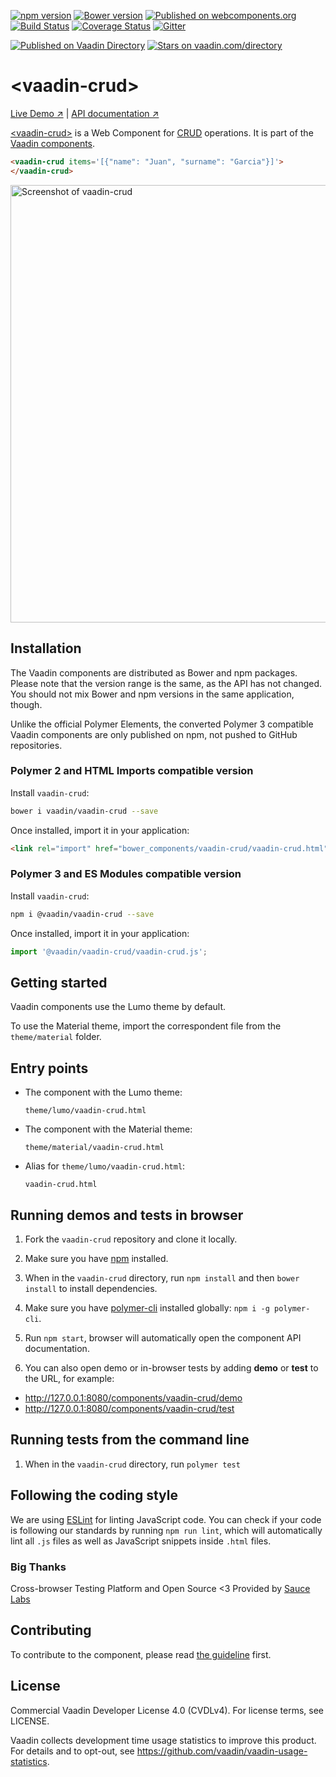 [![npm version](https://badgen.net/npm/v/@vaadin/vaadin-crud)](https://www.npmjs.com/package/@vaadin/vaadin-crud)
[![Bower version](https://badgen.net/github/release/vaadin/vaadin-crud)](https://github.com/vaadin/vaadin-crud/releases)
[![Published on webcomponents.org](https://img.shields.io/badge/webcomponents.org-published-blue.svg)](https://www.webcomponents.org/element/vaadin/vaadin-crud)
[![Build Status](https://travis-ci.org/vaadin/vaadin-crud.svg?branch=master)](https://travis-ci.org/vaadin/vaadin-crud)
[![Coverage Status](https://coveralls.io/repos/github/vaadin/vaadin-crud/badge.svg?branch=master)](https://coveralls.io/github/vaadin/vaadin-crud?branch=master)
[![Gitter](https://badges.gitter.im/Join%20Chat.svg)](https://gitter.im/vaadin/web-components?utm_source=badge&utm_medium=badge&utm_campaign=pr-badge)

 [![Published on Vaadin  Directory](https://img.shields.io/badge/Vaadin%20Directory-published-00b4f0.svg)](https://vaadin.com/directory/component/vaadinvaadin-crud)
[![Stars on vaadin.com/directory](https://img.shields.io/vaadin-directory/star/vaadin-crud-directory-urlidentifier.svg)](https://vaadin.com/directory/component/vaadinvaadin-crud)

# &lt;vaadin-crud&gt;

[Live Demo ↗](https://vaadin.com/components/vaadin-crud/html-examples)
|
[API documentation ↗](https://vaadin.com/components/vaadin-crud/html-api)


[&lt;vaadin-crud&gt;](https://vaadin.com/components/vaadin-crud) is a Web Component for
[CRUD](https://en.wikipedia.org/wiki/Create,_read,_update_and_delete) operations.
It is part of the [Vaadin components](https://vaadin.com/components).

```html
<vaadin-crud items='[{"name": "Juan", "surname": "Garcia"}]'>
</vaadin-crud>
```

[<img src="https://raw.githubusercontent.com/vaadin/vaadin-crud/master/screenshot.gif" width="700" alt="Screenshot of vaadin-crud">](https://vaadin.com/components/vaadin-crud)


## Installation

The Vaadin components are distributed as Bower and npm packages.
Please note that the version range is the same, as the API has not changed.
You should not mix Bower and npm versions in the same application, though.

Unlike the official Polymer Elements, the converted Polymer 3 compatible Vaadin components
are only published on npm, not pushed to GitHub repositories.

### Polymer 2 and HTML Imports compatible version

Install `vaadin-crud`:

```sh
bower i vaadin/vaadin-crud --save
```

Once installed, import it in your application:

```html
<link rel="import" href="bower_components/vaadin-crud/vaadin-crud.html">
```
### Polymer 3 and ES Modules compatible version


Install `vaadin-crud`:

```sh
npm i @vaadin/vaadin-crud --save
```

Once installed, import it in your application:

```js
import '@vaadin/vaadin-crud/vaadin-crud.js';
```

## Getting started

Vaadin components use the Lumo theme by default.

To use the Material theme, import the correspondent file from the `theme/material` folder.

## Entry points

- The component with the Lumo theme:

  `theme/lumo/vaadin-crud.html`

- The component with the Material theme:

  `theme/material/vaadin-crud.html`

- Alias for `theme/lumo/vaadin-crud.html`:

  `vaadin-crud.html`


## Running demos and tests in browser

1. Fork the `vaadin-crud` repository and clone it locally.

1. Make sure you have [npm](https://www.npmjs.com/) installed.

1. When in the `vaadin-crud` directory, run `npm install` and then `bower install` to install dependencies.

1. Make sure you have [polymer-cli](https://www.npmjs.com/package/polymer-cli) installed globally: `npm i -g polymer-cli`.

1. Run `npm start`, browser will automatically open the component API documentation.

1. You can also open demo or in-browser tests by adding **demo** or **test** to the URL, for example:

  - http://127.0.0.1:8080/components/vaadin-crud/demo
  - http://127.0.0.1:8080/components/vaadin-crud/test


## Running tests from the command line

1. When in the `vaadin-crud` directory, run `polymer test`


## Following the coding style

We are using [ESLint](http://eslint.org/) for linting JavaScript code. You can check if your code is following our standards by running `npm run lint`, which will automatically lint all `.js` files as well as JavaScript snippets inside `.html` files.

### Big Thanks

Cross-browser Testing Platform and Open Source <3 Provided by [Sauce Labs](https://saucelabs.com)


## Contributing

  To contribute to the component, please read [the guideline](https://github.com/vaadin/vaadin-core/blob/master/CONTRIBUTING.md) first.


## License

Commercial Vaadin Developer License 4.0 (CVDLv4). For license terms, see LICENSE.

Vaadin collects development time usage statistics to improve this product. For details and to opt-out, see https://github.com/vaadin/vaadin-usage-statistics.
